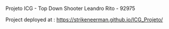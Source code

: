 Projeto ICG - Top Down Shooter
Leandro Rito - 92975

Project deployed at : https://strikeneerman.github.io/ICG_Projeto/
